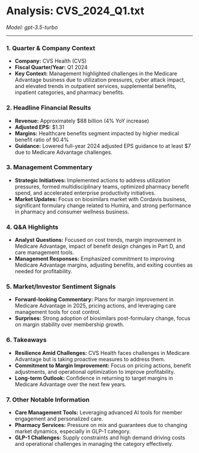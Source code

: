 # Analysis: CVS_2024_Q1.txt

*Model: gpt-3.5-turbo*

---

### 1. Quarter & Company Context
- **Company:** CVS Health (CVS)
- **Fiscal Quarter/Year:** Q1 2024
- **Key Context:** Management highlighted challenges in the Medicare Advantage business due to utilization pressures, cyber attack impact, and elevated trends in outpatient services, supplemental benefits, inpatient categories, and pharmacy benefits.

### 2. Headline Financial Results
- **Revenue:** Approximately $88 billion (4% YoY increase)
- **Adjusted EPS:** $1.31
- **Margins:** Healthcare benefits segment impacted by higher medical benefit ratio of 90.4%
- **Guidance:** Lowered full-year 2024 adjusted EPS guidance to at least $7 due to Medicare Advantage challenges.

### 3. Management Commentary
- **Strategic Initiatives:** Implemented actions to address utilization pressures, formed multidisciplinary teams, optimized pharmacy benefit spend, and accelerated enterprise productivity initiatives.
- **Market Updates:** Focus on biosimilars market with Cordavis business, significant formulary change related to Humira, and strong performance in pharmacy and consumer wellness business.

### 4. Q&A Highlights
- **Analyst Questions:** Focused on cost trends, margin improvement in Medicare Advantage, impact of benefit design changes in Part D, and care management tools.
- **Management Responses:** Emphasized commitment to improving Medicare Advantage margins, adjusting benefits, and exiting counties as needed for profitability.

### 5. Market/Investor Sentiment Signals
- **Forward-looking Commentary:** Plans for margin improvement in Medicare Advantage in 2025, pricing actions, and leveraging care management tools for cost control.
- **Surprises:** Strong adoption of biosimilars post-formulary change, focus on margin stability over membership growth.

### 6. Takeaways
- **Resilience Amid Challenges:** CVS Health faces challenges in Medicare Advantage but is taking proactive measures to address them.
- **Commitment to Margin Improvement:** Focus on pricing actions, benefit adjustments, and operational optimization to improve profitability.
- **Long-term Outlook:** Confidence in returning to target margins in Medicare Advantage over the next few years.

### 7. Other Notable Information
- **Care Management Tools:** Leveraging advanced AI tools for member engagement and personalized care.
- **Pharmacy Services:** Pressure on mix and guarantees due to changing market dynamics, especially in GLP-1 category.
- **GLP-1 Challenges:** Supply constraints and high demand driving costs and operational challenges in managing the category effectively.